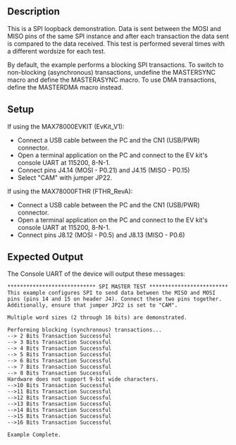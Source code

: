 ## Description

This is a SPI loopback demonstration. Data is sent between the MOSI and MISO pins of the same SPI instance and after each transaction the data sent is compared to the data received. This test is performed several times with a different wordsize for each test. 

By default, the example performs a blocking SPI transactions.  To switch to non-blocking (asynchronous) transactions, undefine the MASTERSYNC macro and define the MASTERASYNC macro.  To use DMA transactions, define the MASTERDMA macro instead.

## Setup
If using the MAX78000EVKIT (EvKit_V1):
-   Connect a USB cable between the PC and the CN1 (USB/PWR) connector.
-   Open a terminal application on the PC and connect to the EV kit's console UART at 115200, 8-N-1.
-	Connect pins J4.14 (MOSI - P0.21) and J4.15 (MISO - P0.15)
-   Select "CAM" with jumper JP22.

If using the MAX78000FTHR (FTHR_RevA):
-   Connect a USB cable between the PC and the CN1 (USB/PWR) connector.
-   Open a terminal application on the PC and connect to the EV kit's console UART at 115200, 8-N-1.
-	Connect pins J8.12 (MOSI - P0.5) and J8.13 (MISO - P0.6)

## Expected Output

The Console UART of the device will output these messages:

```
**************************** SPI MASTER TEST *************************
This example configures SPI to send data between the MISO and MOSI
pins (pins 14 and 15 on header J4). Connect these two pins together.
Additionally, ensure that jumper JP22 is set to "CAM".

Multiple word sizes (2 through 16 bits) are demonstrated.

Performing blocking (synchronous) transactions...
--> 2 Bits Transaction Successful
--> 3 Bits Transaction Successful
--> 4 Bits Transaction Successful
--> 5 Bits Transaction Successful
--> 6 Bits Transaction Successful
--> 7 Bits Transaction Successful
--> 8 Bits Transaction Successful
Hardware does not support 9-bit wide characters.
-->10 Bits Transaction Successful
-->11 Bits Transaction Successful
-->12 Bits Transaction Successful
-->13 Bits Transaction Successful
-->14 Bits Transaction Successful
-->15 Bits Transaction Successful
-->16 Bits Transaction Successful

Example Complete.
```
